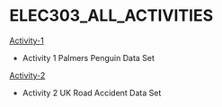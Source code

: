 # ELEC303_ALL_ACTIVITIES
[Activity-1](https://github.com/Imnotlemwel/ITELEC-303-Data-Analytics-Act-1/blob/main/Assignment%20kay%20Sir%20Mesiera.ipynb)
- Activity 1 Palmers Penguin Data Set

[Activity-2](https://github.com/Imnotlemwel/Elec-303_Activity-2_UK_Accidents/blob/main/Act2_UK_ROAD_ACCIDENTS_ANALYST.ipynb)
- Activity 2 UK Road Accident Data Set
